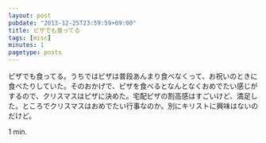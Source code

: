 ```yaml
---
layout: post
pubdate: "2013-12-25T23:59:59+09:00"
title: ピザでも食ってる
tags: [misc]
minutes: 1
pagetype: posts
---
```

ピザでも食ってる。うちではピザは普段あんまり食べなくって、お祝いのときに食べたりしていた。そのおかげで、ピザを食べるとなんとなくおめでたい感じがするので、クリスマスはピザに決めた。宅配ピザの割高感はすごいけど、満足した。ところでクリスマスはおめでたい行事なのか。別にキリストに興味はないのだけど。

1 min.
